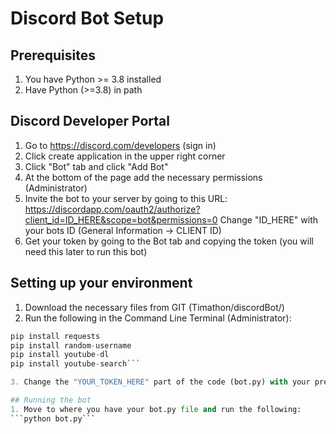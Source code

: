 # Discord Bot Setup

## Prerequisites
1. You have Python >= 3.8 installed
2. Have Python (>=3.8) in path

## Discord Developer Portal

1. Go to https://discord.com/developers (sign in)
2. Click create application in the upper right corner
3. Click "Bot" tab and click "Add Bot"
4. At the bottom of the page add the necessary permissions (Administrator)
5. Invite the bot to your server by going to this URL: https://discordapp.com/oauth2/authorize?client_id=ID_HERE&scope=bot&permissions=0
Change "ID_HERE" with your bots ID (General Information → CLIENT ID)
6. Get your token by going to the Bot tab and copying the token (you will need this later to run this bot)

## Setting up your environment

1. Download the necessary files from GIT (Timathon/discordBot/)
2. Run the following in the Command Line Terminal (Administrator):
```py pip install discord
pip install requests
pip install random-username
pip install youtube-dl
pip install youtube-search```

3. Change the "YOUR_TOKEN_HERE" part of the code (bot.py) with your previously gotten token (refer to point 6. in "Discord Developer Portal" instructions)

## Running the bot
1. Move to where you have your bot.py file and run the following:
```python bot.py```
